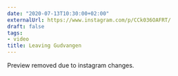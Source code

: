 ```yaml
---
date: "2020-07-13T10:30:00+02:00"
externalUrl: https://www.instagram.com/p/CCk036OAFRT/
draft: false
tags:
- video
title: Leaving Gudvangen
---
```


Preview removed due to instagram changes.

